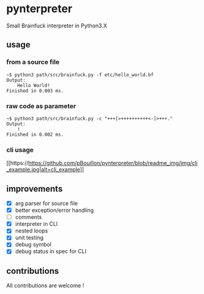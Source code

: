 # pynterpreter
Small Brainfuck interpreter in Python3.X

## usage
### from a source file
```shell
~$ python3 path/src/brainfuck.py -f etc/hello_world.bf
Output:
    Hello World!
Finished in 0.003 ms.
```

### raw code as parameter
```shell
~$ python3 path/src/brainfuck.py -c "+++[>++++++++++<-]>+++."
Output:
    !
Finished in 0.002 ms.
```

### cli usage
[[https://https://github.com/pBouillon/pynterpreter/blob/readme_img/img/cli_example.jpg|alt=cli_example]]

## improvements
- [x] arg parser for source file
- [x] better exception/error handling
- [ ] comments
- [x] interpreter in CLI
- [x] nested loops
- [x] unit testing
- [x] debug symbol
- [x] debug status in spec for CLI

## contributions
All contributions are welcome !
